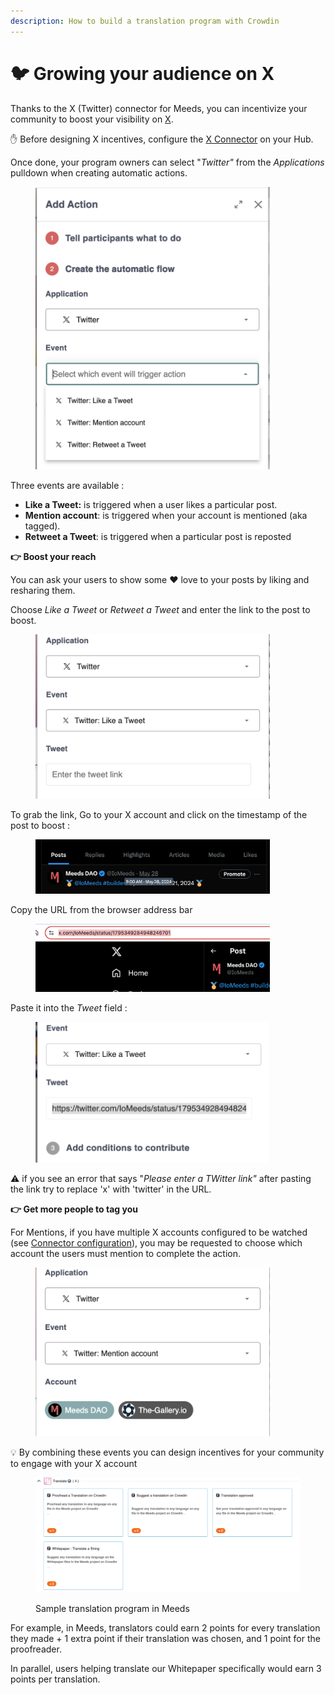 ```yaml
---
description: How to build a translation program with Crowdin
---
```


# 🐦 Growing your audience on X

Thanks to the X (Twitter) connector for Meeds, you can incentivize your community to boost your visibility on [X](https://x.com).

✋ Before designing X incentives, configure the [X Connector](../integrations/x-twitter.md) on your Hub.

Once done, your program owners can select "_Twitter"_ from the _Applications_ pulldown when creating automatic actions.

<figure><img src="../../.gitbook/assets/Twitter-add-action.png" alt="" width="375"><figcaption></figcaption></figure>

Three events are available :

* **Like a Tweet:** is triggered when a user likes a particular post.&#x20;
* **Mention account**: is triggered when your account is mentioned (aka tagged).
* **Retweet a Tweet**: is triggered when a particular post is reposted



**👉 Boost your reach**

You can ask your users to show some ❤️ love to your posts by liking and resharing them.

Choose _Like a Tweet_ or _Retweet a Tweet_ and enter the link to the post to boost.

<figure><img src="../../.gitbook/assets/Twitter-like-empty.png" alt="" width="375"><figcaption></figcaption></figure>

&#x20;To grab the link, Go to your X account and click on the timestamp of the post to boost :

<figure><img src="../../.gitbook/assets/Twitter-timestamp.png" alt="" width="375"><figcaption></figcaption></figure>

Copy the URL from the browser address bar

<figure><img src="../../.gitbook/assets/Twitter-copy-tweet-url.png" alt="" width="375"><figcaption></figcaption></figure>

Paste it into the _Tweet_ field :&#x20;

<figure><img src="../../.gitbook/assets/Twitter-tweet-field.png" alt="" width="375"><figcaption></figcaption></figure>

⚠️ if you see an error that says "_Please enter a TWitter link"_ after pasting the link try to replace 'x' with 'twitter' in the URL.



**👉 Get more people to tag you**

For Mentions, if you have multiple X accounts configured to be watched (see [Connector configuration](../integrations/x-twitter.md)), you may be requested to choose which account the users must mention to complete the action.

<figure><img src="../../.gitbook/assets/Twitter-mention-choice.png" alt="" width="375"><figcaption></figcaption></figure>





💡 By combining these events you can design incentives for your community to engage with your X account



<figure><img src="../../.gitbook/assets/translation-program-sample.png" alt=""><figcaption><p>Sample translation program in Meeds</p></figcaption></figure>

For example, in Meeds, translators could earn 2 points for every translation they made + 1 extra point if their translation was chosen, and 1 point for the proofreader.&#x20;

In parallel, users helping translate our Whitepaper specifically would earn 3 points per translation.
